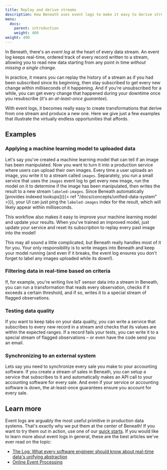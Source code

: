 ```yaml
---
title: Replay and derive streams
description: How Beneath uses event logs to make it easy to derive streams and synchronize systems
menu:
  docs:
    parent: introduction
    weight: 400
weight: 400
---
```


In Beneath, there's an *event log* at the heart of every data stream. An event log keeps real-time, ordered track of every record written to a stream, allowing you to read new data starting from any point in time *without missing a single change*. 

In practice, it means you can replay the history of a stream as if you had been subscribed since its beginning, then stay subscribed to get every new change within milliseconds of it happening. And if you're unsubscribed for a while, you can get every change that happened during your downtime once you resubscribe (it's an *at-least-once guarantee*).

With event logs, it becomes really easy to create transformations that derive from one stream and produce a new one. Here we give just a few examples that illustrate the virtually endless opportunities that affords.

## Examples

### Applying a machine learning model to uploaded data

Let's say you've created a machine learning model that can tell if an image has been manipulated. Now you want to turn it into a production service where users can upload their own images. Every time a user uploads an image, you write it to a stream called `images`. Separately, you run a small service that uses the `images` event log to get every new image, run the model on it to determine if the image has been manipulated, then writes the result to a new stream `labeled-images`. Since Beneath automatically [provides indexed lookups]({{< ref "/docs/concepts/unified-data-system" >}}), your UI can just ping the `labeled-images` index for the result, which will likely appear within milliseconds. 

This workflow also makes it easy to improve your machine learning model and update your results. When you've trained an improved model, just update your service and reset its subscription to replay every past image into the model!

This may all sound a little complicated, but Beneath really handles most of it for you. Your only responsibility is to write images into Beneath and keep your model running (and even if it breaks, the event log ensures you don't forget to label any images uploaded while its down!).

### Filtering data in real-time based on criteria

If, for example, you're writing live IoT sensor data into a stream in Beneath, you can run a transformation that reads every observation, checks if it exceeds a certain threshold, and if so, writes it to a special stream of flagged observations.

### Testing data quality

If you want to keep tabs on your data quality, you can write a service that subscribes to every new record in a stream and checks that its values are within the expected ranges. If a record fails your tests, you can write it to a special stream of flagged observations – or even have the code send you an email.

### Synchronizing to an external system

Lets say you need to synchronize every sale you make to your accounting software. If you create a stream of sales in Beneath, you can setup a service that subscribes to it and automatically makes an API call to your accounting software for every sale. And even if your service or accounting software is down, the at-least-once guarantees ensure you account for every sale.

## Learn more

Event logs are arguably the most useful primitive in production data systems. That's exactly why we put them at the center of Beneath! If you want to try them out in action, use one of our [quick starts](https://about.beneath.dev/docs/quick-starts/). If you would like to learn more about event logs in general, these are the best articles we've ever read on the topic:

- [The Log: What every software engineer should know about real-time data's unifying abstraction](https://engineering.linkedin.com/distributed-systems/log-what-every-software-engineer-should-know-about-real-time-datas-unifying)
- [Online Event Processing](https://queue.acm.org/detail.cfm?id=3321612)
